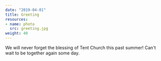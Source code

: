 ```yaml
---
date: "2019-04-01"
title: Greeting
resources:
- name: photo
  src: greeting.jpg
weight: 40
---
```

We will never forget the blessing of Tent Church this past summer! Can't wait to be together again some day. 

